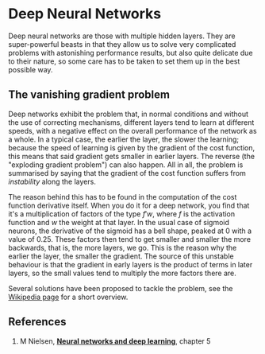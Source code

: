 # Deep Neural Networks

Deep neural networks are those with multiple hidden layers. They are super-powerful beasts in that they allow us to solve very complicated problems with astonishing performance results, but also quite delicate due to their nature, so some care has to be taken to set them up in the best possible way.

## The vanishing gradient problem

Deep networks exhibit the problem that, in normal conditions and without the use of correcting mechanisms, different layers tend to learn at different speeds, with a negative effect on the overall performance of the network as a whole. In a typical case, the earlier the layer, the slower the learning; because the speed of learning is given by the gradient of the cost function, this means that said gradient gets smaller in earlier layers. The reverse \(the "exploding gradient problem"\) can also happen. All in all, the problem is summarised by saying that the gradient of the cost function suffers from _instability_ along the layers.

The reason behind this has to be found in the computation of the cost function derivative itself. When you do it for a deep network, you find that it's a multiplication of factors of the type $f' w$, where $f$ is the activation function and $w$ the weight at that layer. In the usual case of sigmoid neurons, the derivative of the sigmoid has a bell shape, peaked at 0 with a value of 0.25. These factors then tend to get smaller and smaller the more backwards, that is, the more layers, we go. This is the reason why the earlier the layer, the smaller the gradient. The source of this unstable behaviour is that the gradient in early layers is the product of terms in later layers, so the small values tend to multiply the more factors there are.

Several solutions have been proposed to tackle the problem, see the [Wikipedia page](https://en.wikipedia.org/wiki/Vanishing_gradient_problem#Solutions) for a short overview.

## References

1.  M Nielsen, [**Neural networks and deep learning**](http://neuralnetworksanddeeplearning.com/chap5.html), chapter 5

